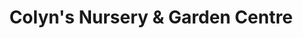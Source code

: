 ---
title: "Colyn's Nursery & Garden Centre"
url: /port-alberni/colyns-nursery-und-garden-centre/
shop: Garten-Center
---